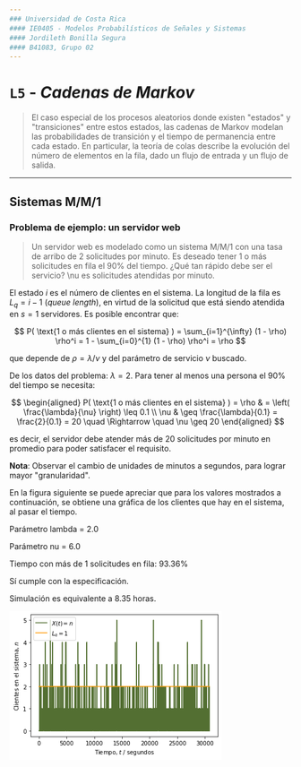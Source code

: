 ```yaml
---
### Universidad de Costa Rica
#### IE0405 - Modelos Probabilísticos de Señales y Sistemas
#### Jordileth Bonilla Segura 
#### B41083, Grupo 02
---
```


# `L5` - *Cadenas de Markov*

> El caso especial de los procesos aleatorios donde existen "estados" y "transiciones" entre estos estados, las cadenas de Markov modelan las probabilidades 
de transición y el tiempo de permanencia entre cada estado. En particular, la teoría de colas describe la evolución del número de elementos en la fila, dado un 
flujo de entrada y un flujo de salida.

---

## Sistemas M/M/1

### Problema de ejemplo: un servidor web

> Un servidor web es modelado como un sistema M/M/1 con una tasa de arribo de 2 solicitudes por minuto. Es deseado tener 1 o más solicitudes en fila el 90\% del tiempo. 
¿Qué tan rápido debe ser el servicio? \nu es solicitudes atendidas por minuto.

El estado $i$ es el número de clientes en el sistema. La longitud de la fila es $L_q = i - 1$ (*queue length*), en virtud de la solicitud que está siendo 
atendida en $s = 1$ servidores. Es posible encontrar que:

$$
P( \text{1 o más clientes en el sistema} ) = \sum_{i=1}^{\infty} (1 - \rho) \rho^i  = 1 - \sum_{i=0}^{1} (1 - \rho) \rho^i = \rho
$$

que depende de $\rho = \lambda/\nu$ y del parámetro de servicio $\nu$ buscado. 

De los datos del problema: $\lambda = 2$. Para tener al menos una persona el 90\% del tiempo se necesita:

$$
\begin{aligned}
P( \text{1 o más clientes en el sistema} ) = \rho & = \left( \frac{\lambda}{\nu} \right) \leq 0.1 \\
\nu & \geq \frac{\lambda}{0.1} = \frac{2}{0.1} = 20 \quad \Rightarrow \quad \nu \geq 20
\end{aligned}
$$

es decir, el servidor debe atender más de 20 solicitudes por minuto en promedio para poder satisfacer el requisito.

**Nota**: Observar el cambio de unidades de minutos a segundos, para lograr mayor "granularidad".

En la figura siguiente se puede apreciar que para los valores mostrados a continuación, se obtiene una gráfica de los clientes que hay en el sistema, al pasar el tiempo.  

Parámetro lambda = 2.0

Parámetro nu = 6.0

Tiempo con más de 1 solicitudes en fila:
	 93.36%
   
Sí cumple con la especificación.
   
Simulación es equivalente a 8.35 horas.

![Solicitudes](L5.png) 

